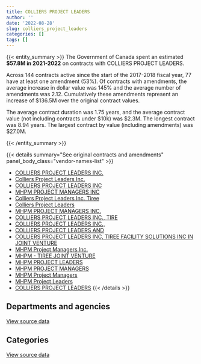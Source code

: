 ```yaml
---
title: COLLIERS PROJECT LEADERS
author: ''
date: '2022-08-28'
slug: colliers_project_leaders
categories: []
tags: []
---
```


<script src="/rmarkdown-libs/htmlwidgets/htmlwidgets.js"></script>
<link href="/rmarkdown-libs/datatables-css/datatables-crosstalk.css" rel="stylesheet" />
<script src="/rmarkdown-libs/datatables-binding/datatables.js"></script>
<script src="/rmarkdown-libs/jquery/jquery-3.6.0.min.js"></script>
<link href="/rmarkdown-libs/dt-core-bootstrap/css/dataTables.bootstrap.min.css" rel="stylesheet" />
<link href="/rmarkdown-libs/dt-core-bootstrap/css/dataTables.bootstrap.extra.css" rel="stylesheet" />
<script src="/rmarkdown-libs/dt-core-bootstrap/js/jquery.dataTables.min.js"></script>
<script src="/rmarkdown-libs/dt-core-bootstrap/js/dataTables.bootstrap.min.js"></script>
<link href="/rmarkdown-libs/crosstalk/css/crosstalk.min.css" rel="stylesheet" />
<script src="/rmarkdown-libs/crosstalk/js/crosstalk.min.js"></script>
<script src="/rmarkdown-libs/htmlwidgets/htmlwidgets.js"></script>
<link href="/rmarkdown-libs/datatables-css/datatables-crosstalk.css" rel="stylesheet" />
<script src="/rmarkdown-libs/datatables-binding/datatables.js"></script>
<script src="/rmarkdown-libs/jquery/jquery-3.6.0.min.js"></script>
<link href="/rmarkdown-libs/dt-core-bootstrap/css/dataTables.bootstrap.min.css" rel="stylesheet" />
<link href="/rmarkdown-libs/dt-core-bootstrap/css/dataTables.bootstrap.extra.css" rel="stylesheet" />
<script src="/rmarkdown-libs/dt-core-bootstrap/js/jquery.dataTables.min.js"></script>
<script src="/rmarkdown-libs/dt-core-bootstrap/js/dataTables.bootstrap.min.js"></script>
<link href="/rmarkdown-libs/crosstalk/css/crosstalk.min.css" rel="stylesheet" />
<script src="/rmarkdown-libs/crosstalk/js/crosstalk.min.js"></script>

{{< entity_summary >}}
The Government of Canada spent an estimated **\$57.8M in 2021-2022** on contracts with COLLIERS PROJECT LEADERS.

Across 144 contracts active since the start of the 2017-2018 fiscal year, 77 have at least one amendment (53%). Of contracts with amendments, the average increase in dollar value was 145% and the average number of amendments was 2.12. Cumulatively these amendments represent an increase of \$136.5M over the original contract values.

The average contract duration was 1.75 years, and the average contract value (not including contracts under \$10k) was \$2.3M. The longest contract was 8.94 years. The largest contract by value (including amendments) was \$27.0M.

{{< /entity_summary >}}

{{< details summary="See original contracts and amendments" panel_body_class="vendor-names-list" >}}
- [COLLIERS PROJECT LEADERS INC.](https://search.open.canada.ca/en/ct/?sort=contract_value_f%20desc&page=1&search_text=%22COLLIERS%20PROJECT%20LEADERS%20INC.%22)
- [Colliers Project Leaders Inc.](https://search.open.canada.ca/en/ct/?sort=contract_value_f%20desc&page=1&search_text=%22Colliers%20Project%20Leaders%20Inc.%22)
- [COLLIERS PROJECT LEADERS INC](https://search.open.canada.ca/en/ct/?sort=contract_value_f%20desc&page=1&search_text=%22COLLIERS%20PROJECT%20LEADERS%20INC%22)
- [MHPM PROJECT MANAGERS INC](https://search.open.canada.ca/en/ct/?sort=contract_value_f%20desc&page=1&search_text=%22MHPM%20PROJECT%20MANAGERS%20INC%22)
- [Colliers Project Leaders Inc. Tiree](https://search.open.canada.ca/en/ct/?sort=contract_value_f%20desc&page=1&search_text=%22Colliers%20Project%20Leaders%20Inc.%20Tiree%22)
- [Colliers Project Leaders](https://search.open.canada.ca/en/ct/?sort=contract_value_f%20desc&page=1&search_text=%22Colliers%20Project%20Leaders%22)
- [MHPM PROJECT MANAGERS INC.](https://search.open.canada.ca/en/ct/?sort=contract_value_f%20desc&page=1&search_text=%22MHPM%20PROJECT%20MANAGERS%20INC.%22)
- [COLLIERS PROJECT LEADERS INC., TIRE](https://search.open.canada.ca/en/ct/?sort=contract_value_f%20desc&page=1&search_text=%22COLLIERS%20PROJECT%20LEADERS%20INC.%2c%20TIRE%22)
- [COLLIERS PROJECT LEADERS INC.,](https://search.open.canada.ca/en/ct/?sort=contract_value_f%20desc&page=1&search_text=%22COLLIERS%20PROJECT%20LEADERS%20INC.%2c%22)
- [COLLIERS PROJECT LEADERS AND](https://search.open.canada.ca/en/ct/?sort=contract_value_f%20desc&page=1&search_text=%22COLLIERS%20PROJECT%20LEADERS%20AND%22)
- [COLLIERS PROJECT LEADERS INC, TIREE FACILITY SOLUTIONS INC IN JOINT VENTURE](https://search.open.canada.ca/en/ct/?sort=contract_value_f%20desc&page=1&search_text=%22COLLIERS%20PROJECT%20LEADERS%20INC%2c%20TIREE%20FACILITY%20SOLUTIONS%20INC%20IN%20JOINT%20VENTURE%22)
- [MHPM Project Managers Inc.](https://search.open.canada.ca/en/ct/?sort=contract_value_f%20desc&page=1&search_text=%22MHPM%20Project%20Managers%20Inc.%22)
- [MHPM - TIREE JOINT VENTURE](https://search.open.canada.ca/en/ct/?sort=contract_value_f%20desc&page=1&search_text=%22MHPM%20-%20TIREE%20JOINT%20VENTURE%22)
- [MHPM PROJECT LEADERS](https://search.open.canada.ca/en/ct/?sort=contract_value_f%20desc&page=1&search_text=%22MHPM%20PROJECT%20LEADERS%22)
- [MHPM PROJECT MANAGERS](https://search.open.canada.ca/en/ct/?sort=contract_value_f%20desc&page=1&search_text=%22MHPM%20PROJECT%20MANAGERS%22)
- [MHPM Project Managers](https://search.open.canada.ca/en/ct/?sort=contract_value_f%20desc&page=1&search_text=%22MHPM%20Project%20Managers%22)
- [MHPM Project Leaders](https://search.open.canada.ca/en/ct/?sort=contract_value_f%20desc&page=1&search_text=%22MHPM%20Project%20Leaders%22)
- [COLLIERS PROJECT LEADERS](https://search.open.canada.ca/en/ct/?sort=contract_value_f%20desc&page=1&search_text=%22COLLIERS%20PROJECT%20LEADERS%22)
{{< /details >}}

## Departments and agencies

<div id="htmlwidget-1" style="width:100%;height:auto;" class="datatables html-widget"></div>
<script type="application/json" data-for="htmlwidget-1">{"x":{"style":"bootstrap","filter":"none","vertical":false,"data":[["<a href=\"/departments/aandc-aadnc/\">Crown-Indigenous Relations and Northern Affairs Canada<\/a>","<a href=\"/departments/cic/\">Immigration, Refugees and Citizenship Canada<\/a>","<a href=\"/departments/csc-scc/\">Correctional Service of Canada<\/a>","<a href=\"/departments/dfatd-maecd/\">Global Affairs Canada<\/a>","<a href=\"/departments/dfo-mpo/\">Fisheries and Oceans Canada<\/a>","<a href=\"/departments/dnd-mdn/\">National Defence<\/a>","<a href=\"/departments/esdc-edsc/\">Employment and Social Development Canada<\/a>","<a href=\"/departments/hc-sc/\">Health Canada<\/a>","<a href=\"/departments/infc/\">Infrastructure Canada<\/a>","<a href=\"/departments/isc-sac/\">Indigenous Services Canada<\/a>","<a href=\"/departments/jus/\">Department of Justice Canada<\/a>","<a href=\"/departments/nrcan-rncan/\">Natural Resources Canada<\/a>","<a href=\"/departments/nserc-crsng/\">Natural Sciences and Engineering Research Council of Canada<\/a>","<a href=\"/departments/pc/\">Parks Canada<\/a>","<a href=\"/departments/pch/\">Canadian Heritage<\/a>","<a href=\"/departments/pwgsc-tpsgc/\">Public Services and Procurement Canada<\/a>","<a href=\"/departments/rcmp-grc/\">Royal Canadian Mounted Police<\/a>","<a href=\"/departments/tbs-sct/\">Treasury Board of Canada Secretariat<\/a>"],[749393.21,39103.57,2008592.41,null,269374.83,407256.88,20613,null,null,469815.62,72106.34,160145.95,null,538733.19,null,28752518.21,null,null],[268279.27,null,2014095.4,null,null,408631.95,null,null,null,948395.03,244932.64,217962.1,517667.71,440615.59,231862.32,30289712.49,99907.5,192100],[267242.5,null,2008592.41,743583.51,12075,1738766.11,null,23404.93,null,326886.23,null,154140.87,1211209.69,null,231228.81,31057667.13,null,null],[286787.42,null,3356734.46,4321783,null,39253.85,null,640631.49,39550,412873.49,null,154140.87,null,180714.02,231228.81,48123223.4,null,null]],"container":"<table class=\"table table-striped table-hover row-border order-column display\">\n  <thead>\n    <tr>\n      <th>Department<\/th>\n      <th>2018-2019<\/th>\n      <th>2019-2020<\/th>\n      <th>2020-2021<\/th>\n      <th>2021-2022<\/th>\n    <\/tr>\n  <\/thead>\n<\/table>","options":{"order":[[4,"desc"]],"pageLength":10,"autoWidth":true,"columnDefs":[{"targets":1,"render":"function(data, type, row, meta) {\n    return type !== 'display' ? data : DTWidget.formatCurrency(data, \"$\", 2, 3, \",\", \".\", true, null);\n  }"},{"targets":2,"render":"function(data, type, row, meta) {\n    return type !== 'display' ? data : DTWidget.formatCurrency(data, \"$\", 2, 3, \",\", \".\", true, null);\n  }"},{"targets":3,"render":"function(data, type, row, meta) {\n    return type !== 'display' ? data : DTWidget.formatCurrency(data, \"$\", 2, 3, \",\", \".\", true, null);\n  }"},{"targets":4,"render":"function(data, type, row, meta) {\n    return type !== 'display' ? data : DTWidget.formatCurrency(data, \"$\", 2, 3, \",\", \".\", true, null);\n  }"},{"width":"16%","targets":[1,2,3,4]},{"className":"dt-right","targets":[1,2,3,4]}],"orderClasses":false}},"evals":["options.columnDefs.0.render","options.columnDefs.1.render","options.columnDefs.2.render","options.columnDefs.3.render"],"jsHooks":[]}</script>
<p class="text-right">
<a href="https://github.com/GoC-Spending/contracts-data/tree/main/data/out/vendors/colliers_project_leaders/summary_by_fiscal_year_by_department.csv" class="source-data-link btn btn-link">View source data</a>
</p>

## Categories

<div id="htmlwidget-2" style="width:100%;height:auto;" class="datatables html-widget"></div>
<script type="application/json" data-for="htmlwidget-2">{"x":{"style":"bootstrap","filter":"none","vertical":false,"data":[["<a href=\"/categories/facilities_and_construction/\">Facilities and construction<\/a>","<a href=\"/categories/professional_services/\">Professional services<\/a>"],[6849877.89,26637775.3],[11609721.11,24264440.88],[14069272.47,23705524.73],[14080212.68,43706708.13]],"container":"<table class=\"table table-striped table-hover row-border order-column display\">\n  <thead>\n    <tr>\n      <th>Category<\/th>\n      <th>2018-2019<\/th>\n      <th>2019-2020<\/th>\n      <th>2020-2021<\/th>\n      <th>2021-2022<\/th>\n    <\/tr>\n  <\/thead>\n<\/table>","options":{"order":[[4,"desc"]],"dom":"t","pageLength":30,"autoWidth":true,"columnDefs":[{"targets":1,"render":"function(data, type, row, meta) {\n    return type !== 'display' ? data : DTWidget.formatCurrency(data, \"$\", 2, 3, \",\", \".\", true, null);\n  }"},{"targets":2,"render":"function(data, type, row, meta) {\n    return type !== 'display' ? data : DTWidget.formatCurrency(data, \"$\", 2, 3, \",\", \".\", true, null);\n  }"},{"targets":3,"render":"function(data, type, row, meta) {\n    return type !== 'display' ? data : DTWidget.formatCurrency(data, \"$\", 2, 3, \",\", \".\", true, null);\n  }"},{"targets":4,"render":"function(data, type, row, meta) {\n    return type !== 'display' ? data : DTWidget.formatCurrency(data, \"$\", 2, 3, \",\", \".\", true, null);\n  }"},{"width":"16%","targets":[1,2,3,4]},{"className":"dt-right","targets":[1,2,3,4]}],"orderClasses":false,"lengthMenu":[10,25,30,50,100]}},"evals":["options.columnDefs.0.render","options.columnDefs.1.render","options.columnDefs.2.render","options.columnDefs.3.render"],"jsHooks":[]}</script>
<p class="text-right">
<a href="https://github.com/GoC-Spending/contracts-data/tree/main/data/out/vendors/colliers_project_leaders/summary_by_fiscal_year_by_category.csv" class="source-data-link btn btn-link">View source data</a>
</p>
